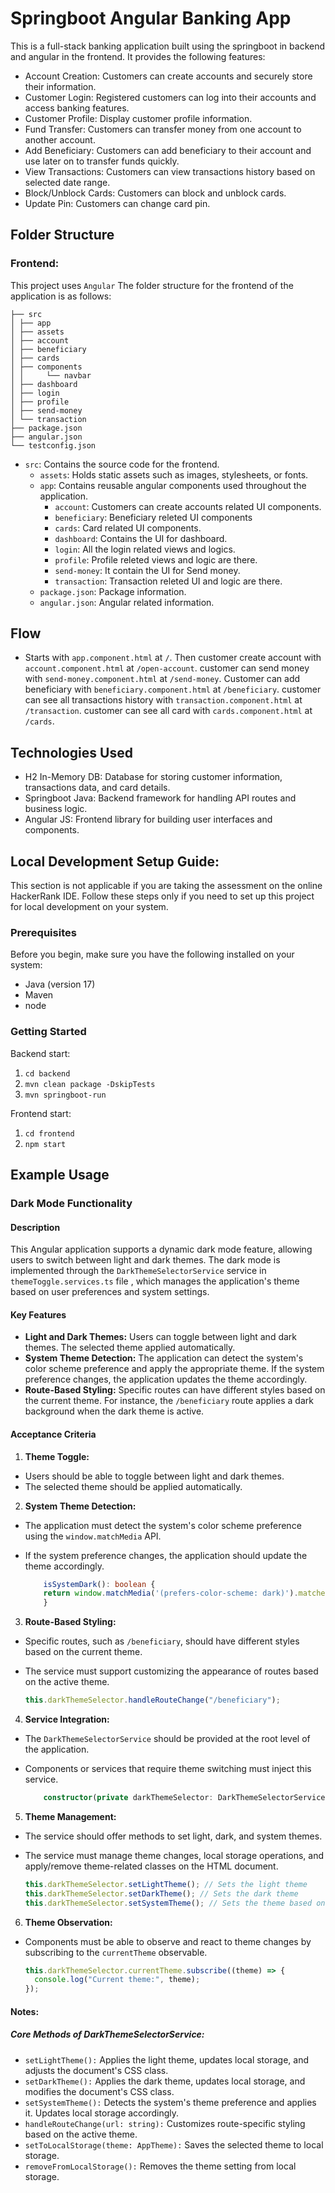 # Springboot Angular Banking App

This is a full-stack banking application built using the springboot in backend and angular in the frontend. It provides
the following features:

- Account Creation: Customers can create accounts and securely store their information.
- Customer Login: Registered customers can log into their accounts and access banking features.
- Customer Profile: Display customer profile information.
- Fund Transfer: Customers can transfer money from one account to another account.
- Add Beneficiary: Customers can add beneficiary to their account and use later on to transfer funds quickly.
- View Transactions: Customers can view transactions history based on selected date range.
- Block/Unblock Cards: Customers can block and unblock cards.
- Update Pin: Customers can change card pin.

## Folder Structure

### Frontend:

This project uses `Angular`
The folder structure for the frontend of the application is as follows:

```
├── src
│ ├── app
│ ├── assets
│ ├── account
│ ├── beneficiary
│ ├── cards
│ ├── components
│ │     └── navbar
│ ├── dashboard
│ ├── login
│ ├── profile
│ ├── send-money
│ └── transaction
├── package.json
├── angular.json
└── testconfig.json
```

- `src`: Contains the source code for the frontend.
  - `assets`: Holds static assets such as images, stylesheets, or fonts.
  - `app`: Contains reusable angular components used throughout the application.
    - `account`: Customers can create accounts related UI components.
    - `beneficiary`: Beneficiary releted UI components
    - `cards`: Card related UI components.
    - `dashboard`: Contains the UI for dashboard.
    - `login`: All the login related views and logics.
    - `profile`: Profile releted views and logic are there.
    - `send-money`: It contain the UI for Send money.
    - `transaction`: Transaction releted UI and logic are there.
  - `package.json`: Package information.
  - `angular.json`: Angular related information.

## Flow

- Starts with `app.component.html` at `/`. Then customer create account with `account.component.html` at `/open-account`.
  customer can send money with `send-money.component.html` at `/send-money`. Customer can add beneficiary with `beneficiary.component.html` at `/beneficiary`.
  customer can see all transactions history with `transaction.component.html` at `/transaction`. customer can see all card with `cards.component.html` at `/cards`.

## Technologies Used

- H2 In-Memory DB: Database for storing customer information, transactions data, and card details.
- Springboot Java: Backend framework for handling API routes and business logic.
- Angular JS: Frontend library for building user interfaces and components.

## Local Development Setup Guide:

This section is not applicable if you are taking the assessment on the online HackerRank IDE. Follow these steps only if
you need to set up this project for local development on your system.

### Prerequisites

Before you begin, make sure you have the following installed on your system:

- Java (version 17)
- Maven
- node

### Getting Started

Backend start:

1. `cd backend`
2. `mvn clean package -DskipTests`
3. `mvn springboot-run`

Frontend start:

1. `cd frontend`
2. `npm start`

## Example Usage

### Dark Mode Functionality

#### Description

This Angular application supports a dynamic dark mode feature, allowing users to switch between light and dark themes. The dark mode is implemented through the `DarkThemeSelectorService` service in `themeToggle.services.ts` file , which manages the application's theme based on user preferences and system settings.

#### Key Features

- **Light and Dark Themes:** Users can toggle between light and dark themes. The selected theme applied automatically.
- **System Theme Detection:** The application can detect the system's color scheme preference and apply the appropriate theme. If the system preference changes, the application updates the theme accordingly.
- **Route-Based Styling:** Specific routes can have different styles based on the current theme. For instance, the `/beneficiary` route applies a dark background when the dark theme is active.

#### Acceptance Criteria

1. **Theme Toggle:**

- Users should be able to toggle between light and dark themes.
- The selected theme should be applied automatically.

2. **System Theme Detection:**

- The application must detect the system's color scheme preference using the `window.matchMedia` API.
- If the system preference changes, the application should update the theme accordingly.

  ```typescript
      isSystemDark(): boolean {
      return window.matchMedia('(prefers-color-scheme: dark)').matches;
      }
  ```

3. **Route-Based Styling:**

- Specific routes, such as `/beneficiary`, should have different styles based on the current theme.
- The service must support customizing the appearance of routes based on the active theme.

  ```typescript
  this.darkThemeSelector.handleRouteChange("/beneficiary");
  ```

4. **Service Integration:**

- The `DarkThemeSelectorService` should be provided at the root level of the application.
- Components or services that require theme switching must inject this service.

  ```typescript
      constructor(private darkThemeSelector: DarkThemeSelectorService) { }
  ```

5. **Theme Management:**

- The service should offer methods to set light, dark, and system themes.
- The service must manage theme changes, local storage operations, and apply/remove theme-related classes on the HTML document.

  ```typescript
  this.darkThemeSelector.setLightTheme(); // Sets the light theme
  this.darkThemeSelector.setDarkTheme(); // Sets the dark theme
  this.darkThemeSelector.setSystemTheme(); // Sets the theme based on system preference
  ```

6. **Theme Observation:**

- Components must be able to observe and react to theme changes by subscribing to the `currentTheme` observable.

  ```typescript
  this.darkThemeSelector.currentTheme.subscribe((theme) => {
    console.log("Current theme:", theme);
  });
  ```

#### Notes:

##### Core Methods of DarkThemeSelectorService:

- `setLightTheme():` Applies the light theme, updates local storage, and adjusts the document's CSS class.
- `setDarkTheme():` Applies the dark theme, updates local storage, and modifies the document's CSS class.
- `setSystemTheme():` Detects the system's theme preference and applies it. Updates local storage accordingly.
- `handleRouteChange(url: string):` Customizes route-specific styling based on the active theme.
- `setToLocalStorage(theme: AppTheme):` Saves the selected theme to local storage.
- `removeFromLocalStorage():` Removes the theme setting from local storage.
